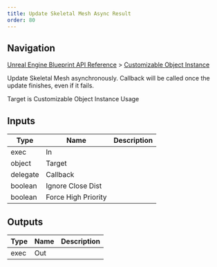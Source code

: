 ```yaml
---
title: Update Skeletal Mesh Async Result
order: 80
---
```

## Navigation

[Unreal Engine Blueprint API Reference](https://dev.epicgames.com/documentation/en-us/unreal-engine/BlueprintAPI) > [Customizable Object Instance](https://dev.epicgames.com/documentation/en-us/unreal-engine/BlueprintAPI/CustomizableObjectInstance)

Update Skeletal Mesh asynchronously. Callback will be called once the update finishes, even if it fails.

Target is Customizable Object Instance Usage

## Inputs

| Type | Name | Description |
| --- | --- | --- |
| exec | In |  |
| object | Target |  |
| delegate | Callback |  |
| boolean | Ignore Close Dist |  |
| boolean | Force High Priority |  |

## Outputs

| Type | Name | Description |
| --- | --- | --- |
| exec | Out |  |
